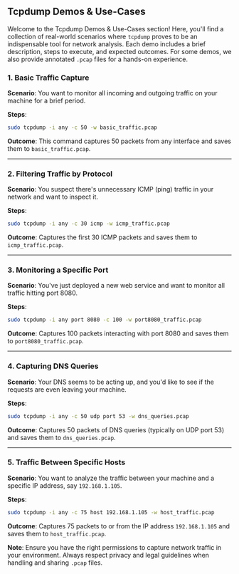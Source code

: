 ## Tcpdump Demos & Use-Cases

Welcome to the Tcpdump Demos & Use-Cases section! Here, you'll find a collection of real-world scenarios where `tcpdump` proves to be an indispensable tool for network analysis. Each demo includes a brief description, steps to execute, and expected outcomes. For some demos, we also provide annotated `.pcap` files for a hands-on experience.

### 1. Basic Traffic Capture

**Scenario**: You want to monitor all incoming and outgoing traffic on your machine for a brief period.

**Steps**:
```bash
sudo tcpdump -i any -c 50 -w basic_traffic.pcap
```

**Outcome**: This command captures 50 packets from any interface and saves them to `basic_traffic.pcap`.

---

### 2. Filtering Traffic by Protocol

**Scenario**: You suspect there's unnecessary ICMP (ping) traffic in your network and want to inspect it.

**Steps**:
```bash
sudo tcpdump -i any -c 30 icmp -w icmp_traffic.pcap
```

**Outcome**: Captures the first 30 ICMP packets and saves them to `icmp_traffic.pcap`.

---

### 3. Monitoring a Specific Port

**Scenario**: You've just deployed a new web service and want to monitor all traffic hitting port 8080.

**Steps**:
```bash
sudo tcpdump -i any port 8080 -c 100 -w port8080_traffic.pcap
```

**Outcome**: Captures 100 packets interacting with port 8080 and saves them to `port8080_traffic.pcap`.

---

### 4. Capturing DNS Queries

**Scenario**: Your DNS seems to be acting up, and you'd like to see if the requests are even leaving your machine.

**Steps**:
```bash
sudo tcpdump -i any -c 50 udp port 53 -w dns_queries.pcap
```

**Outcome**: Captures 50 packets of DNS queries (typically on UDP port 53) and saves them to `dns_queries.pcap`.

---

### 5. Traffic Between Specific Hosts

**Scenario**: You want to analyze the traffic between your machine and a specific IP address, say `192.168.1.105`.

**Steps**:
```bash
sudo tcpdump -i any -c 75 host 192.168.1.105 -w host_traffic.pcap
```

**Outcome**: Captures 75 packets to or from the IP address `192.168.1.105` and saves them to `host_traffic.pcap`.



**Note**: Ensure you have the right permissions to capture network traffic in your environment. Always respect privacy and legal guidelines when handling and sharing `.pcap` files.
